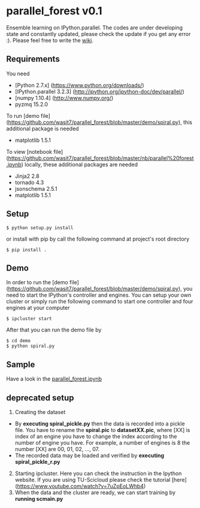 # parallel_forest v0.1
Ensemble learning on IPython.parallel. The codes are under developing state and constantly updated, please check the update if you get any error :). Please feel free to write the [wiki](https://github.com/wasit7/parallel_forest/wiki).
## Requirements
You need
- [Python 2.7.x] (https://www.python.org/downloads/)
- [IPython.parallel 3.2.3] (http://ipython.org/ipython-doc/dev/parallel/)
- [numpy 1.10.4] (http://www.numpy.org/)
- pyzmq 15.2.0

To run [demo file] (https://github.com/wasit7/parallel_forest/blob/master/demo/spiral.py), this additional package is needed
- matplotlib 1.5.1

To view [notebook file] (https://github.com/wasit7/parallel_forest/blob/master/nb/parallel%20forest.ipynb) locally, these additional packages are needed
- Jinja2 2.8
- tornado 4.3
- jsonschema 2.5.1
- matplotlib 1.5.1

## Setup
    $ python setup.py install
or install with pip by call the following command at project's root directory

    $ pip install .

## Demo
In order to run the [demo file] (https://github.com/wasit7/parallel_forest/blob/master/demo/spiral.py), you need to start the IPython's controller and engines. You can setup your own cluster or simply run the following command to start one controller and four engines at your computer

    $ ipcluster start

After that you can run the demo file by

    $ cd demo
    $ python spiral.py
## Sample
Have a look in the [parallel_forest.ipynb](https://github.com/wasit7/parallel_forest/blob/master/nb/parallel%20forest.ipynb) 

## deprecated setup
1. Creating the dataset
  * By **executing spiral_pickle.py** then the data is recorded into a pickle file. You have to rename the **spiral.pic** to **datasetXX.pic**, where [XX] is index of an engine you have to change the index according to the number of engine you have. For example, a number of engines is 8 the number [XX] are 00, 01, 02, ..., 07.
  * The recorded data may be loaded and verified by **executing spiral_pickle_r.py**
2. Starting ipcluster. Here you can check the instruction in the Ipython website. If you are using TU-Scicloud please check the tutorial [here] (https://www.youtube.com/watch?v=7uZpEoLWhb4)
3. When the data and the cluster are ready, we can start training by **running scmain.py**
